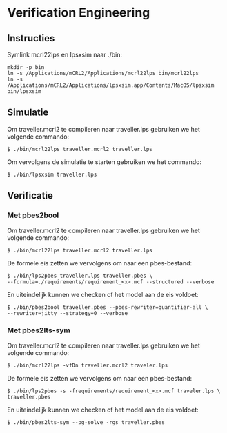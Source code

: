 # Verification Engineering

## Instructies

Symlink mcrl22lps en lpsxsim naar ./bin:

    mkdir -p bin
    ln -s /Applications/mCRL2/Applications/mcrl22lps bin/mcrl22lps
    ln -s /Applications/mCRL2/Applications/lpsxsim.app/Contents/MacOS/lpsxsim bin/lpsxsim

## Simulatie
Om traveller.mcrl2 te compileren naar traveller.lps gebruiken we het volgende commando:

    $ ./bin/mcrl22lps traveller.mcrl2 traveller.lps

Om vervolgens de simulatie te starten gebruiken we het commando:

    $ ./bin/lpsxsim traveller.lps


## Verificatie 

### Met pbes2bool 
Om traveller.mcrl2 te compileren naar traveller.lps gebruiken we het volgende commando:

    $ ./bin/mcrl22lps traveller.mcrl2 traveller.lps

De formele eis zetten we vervolgens om naar een pbes-bestand:

    $ ./bin/lps2pbes traveller.lps traveller.pbes \ 
    --formula=./requirements/requirement_<x>.mcf --structured --verbose

En uiteindelijk kunnen we checken of het model aan de eis voldoet:

    $ ./bin/pbes2bool traveller.pbes --pbes-rewriter=quantifier-all \ 
    --rewriter=jitty --strategy=0 --verbose

### Met pbes2lts-sym
Om traveller.mcrl2 te compileren naar traveller.lps gebruiken we het volgende commando:

    $ ./bin/mcrl22lps -vfDn traveller.mcrl2 traveler.lps

De formele eis zetten we vervolgens om naar een pbes-bestand:

    $ ./bin/lps2pbes -s -frequirements/requirement_<x>.mcf traveler.lps \
    traveller.pbes 

En uiteindelijk kunnen we checken of het model aan de eis voldoet:

    $ ./bin/pbes2lts-sym --pg-solve -rgs traveller.pbes
